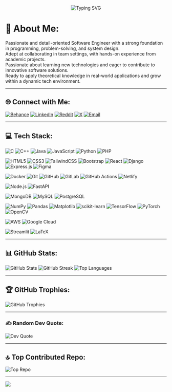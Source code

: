 <!-- 🌌 Intro Animation -->
<p align="center">
  <img src="https://readme-typing-svg.demolab.com?font=Fira+Code&size=24&pause=1000&color=8BE9FD&center=true&width=435&lines=Aman+Soudagar" alt="Typing SVG" />
</p>

# 💫 About Me:
Passionate and detail-oriented Software Engineer with a strong foundation in programming, problem-solving, and system design.<br>
Adept at collaborating in team settings, with hands-on experience from academic projects.<br>
Passionate about learning new technologies and eager to contribute to innovative software solutions.<br>
Ready to apply theoretical knowledge in real-world applications and grow within a dynamic tech environment.

---

## 🌐 Connect with Me:
[![Behance](https://img.shields.io/badge/Behance-1769ff?logo=behance&logoColor=white)](https://behance.net/amansoudagar4)
[![LinkedIn](https://img.shields.io/badge/LinkedIn-%230077B5.svg?logo=linkedin&logoColor=white)](https://linkedin.com/in/aman-soudagar)
[![Reddit](https://img.shields.io/badge/Reddit-%23FF4500.svg?logo=Reddit&logoColor=white)](https://reddit.com/user/Beast0686)
[![X](https://img.shields.io/badge/X-black.svg?logo=X&logoColor=white)](https://x.com/aman_soudagar)
[![Email](https://img.shields.io/badge/Email-D14836?logo=gmail&logoColor=white)](mailto:amansoudagar202@gmail.com)

---

## 💻 Tech Stack:

<!-- Programming Languages -->
![C](https://img.shields.io/badge/C-00599C?style=flat&logo=c&logoColor=white)
![C++](https://img.shields.io/badge/C++-00599C?style=flat&logo=cplusplus&logoColor=white)
![Java](https://img.shields.io/badge/Java-ED8B00?style=flat&logo=openjdk&logoColor=white)
![JavaScript](https://img.shields.io/badge/JavaScript-F7DF1E?style=flat&logo=javascript&logoColor=black)
![Python](https://img.shields.io/badge/Python-3670A0?style=flat&logo=python&logoColor=ffdd54)
![PHP](https://img.shields.io/badge/PHP-777BB4?style=flat&logo=php&logoColor=white)

<!-- Web & UI -->
![HTML5](https://img.shields.io/badge/HTML5-E34F26?style=flat&logo=html5&logoColor=white)
![CSS3](https://img.shields.io/badge/CSS3-1572B6?style=flat&logo=css3&logoColor=white)
![TailwindCSS](https://img.shields.io/badge/TailwindCSS-38B2AC?style=flat&logo=tailwind-css&logoColor=white)
![Bootstrap](https://img.shields.io/badge/Bootstrap-8511FA?style=flat&logo=bootstrap&logoColor=white)
![React](https://img.shields.io/badge/React-20232a?style=flat&logo=react&logoColor=61DAFB)
![Django](https://img.shields.io/badge/Django-092E20?style=flat&logo=django&logoColor=white)
![Express.js](https://img.shields.io/badge/Express.js-404D59?style=flat&logo=express&logoColor=white)
![Figma](https://img.shields.io/badge/Figma-F24E1E?style=flat&logo=figma&logoColor=white)

<!-- DevOps & Tools -->
![Docker](https://img.shields.io/badge/Docker-0db7ed?style=flat&logo=docker&logoColor=white)
![Git](https://img.shields.io/badge/Git-F05033?style=flat&logo=git&logoColor=white)
![GitHub](https://img.shields.io/badge/GitHub-121011?style=flat&logo=github&logoColor=white)
![GitLab](https://img.shields.io/badge/GitLab-FC6D26?style=flat&logo=gitlab&logoColor=white)
![GitHub Actions](https://img.shields.io/badge/GitHub%20Actions-2681E5?style=flat&logo=githubactions&logoColor=white)
![Netlify](https://img.shields.io/badge/Netlify-00C7B7?style=flat&logo=netlify&logoColor=white)

<!-- Backend -->
![Node.js](https://img.shields.io/badge/Node.js-339933?style=flat&logo=node.js&logoColor=white)
![FastAPI](https://img.shields.io/badge/FastAPI-005571?style=flat&logo=fastapi&logoColor=white)

<!-- Databases -->
![MongoDB](https://img.shields.io/badge/MongoDB-4ea94b?style=flat&logo=mongodb&logoColor=white)
![MySQL](https://img.shields.io/badge/MySQL-4479A1?style=flat&logo=mysql&logoColor=white)
![PostgreSQL](https://img.shields.io/badge/PostgreSQL-316192?style=flat&logo=postgresql&logoColor=white)

<!-- Data & ML -->
![NumPy](https://img.shields.io/badge/NumPy-013243?style=flat&logo=numpy&logoColor=white)
![Pandas](https://img.shields.io/badge/Pandas-150458?style=flat&logo=pandas&logoColor=white)
![Matplotlib](https://img.shields.io/badge/Matplotlib-FFFFFF?style=flat&logo=matplotlib&logoColor=black)
![scikit-learn](https://img.shields.io/badge/scikit--learn-F7931E?style=flat&logo=scikit-learn&logoColor=white)
![TensorFlow](https://img.shields.io/badge/TensorFlow-FF6F00?style=flat&logo=tensorflow&logoColor=white)
![PyTorch](https://img.shields.io/badge/PyTorch-EE4C2C?style=flat&logo=pytorch&logoColor=white)
![OpenCV](https://img.shields.io/badge/OpenCV-5C3EE8?style=flat&logo=opencv&logoColor=white)

<!-- Cloud & Deployment -->
![AWS](https://img.shields.io/badge/AWS-FF9900?style=flat&logo=amazonaws&logoColor=white)
![Google Cloud](https://img.shields.io/badge/Google%20Cloud-4285F4?style=flat&logo=googlecloud&logoColor=white)

<!-- Other -->
![Streamlit](https://img.shields.io/badge/Streamlit-FE4B4B?style=flat&logo=streamlit&logoColor=white)
![LaTeX](https://img.shields.io/badge/LaTeX-008080?style=flat&logo=latex&logoColor=white)


---

## 📊 GitHub Stats:
![GitHub Stats](https://github-readme-stats.vercel.app/api?username=Beast0686&theme=tokyonight&hide_border=false&include_all_commits=true&count_private=true)
![GitHub Streak](https://streak-stats.demolab.com?user=Beast0686&theme=tokyonight&hide_border=false)
![Top Languages](https://github-readme-stats.vercel.app/api/top-langs/?username=Beast0686&theme=tokyonight&hide_border=false&layout=compact)

---

## 🏆 GitHub Trophies:
![GitHub Trophies](https://github-profile-trophy.vercel.app/?username=Beast0686&theme=tokyonight&no-frame=false&no-bg=false&margin-w=4)

---

### ✍️ Random Dev Quote:
![Dev Quote](https://quotes-github-readme.vercel.app/api?type=horizontal&theme=tokyonight)

---

## 🔝 Top Contributed Repo:
![Top Repo](https://github-contributor-stats.vercel.app/api?username=Beast0686&limit=5&theme=tokyonight&combine_all_yearly_contributions=true)

---

[![](https://visitcount.itsvg.in/api?id=Beast0686&icon=0&color=1)](https://visitcount.itsvg.in)

<!-- Created with flair and skill ✨ by Aman using GPRM ( https://gprm.itsvg.in ) -->

